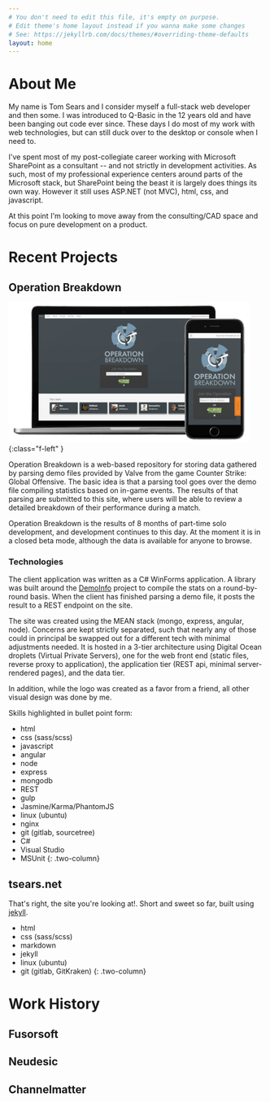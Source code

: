 ```yaml
---
# You don't need to edit this file, it's empty on purpose.
# Edit theme's home layout instead if you wanna make some changes
# See: https://jekyllrb.com/docs/themes/#overriding-theme-defaults
layout: home
---
```


# About Me #

My name is Tom Sears and I consider myself a full-stack web developer and then some.
I was introduced to Q-Basic in the 12 years old and have been banging out code ever
since.  These days I do most of my work with web technologies, but can still duck
over to the desktop or console when I need to.

I've spent most of my post-collegiate career working with Microsoft SharePoint as
a consultant -- and not strictly in development activities.  As such, most of my
professional experience centers around parts of the Microsoft stack, but SharePoint
being the beast it is largely does things its own way. However it still uses ASP.NET
(not MVC), html, css, and javascript.

At this point I'm looking to move away from the consulting/CAD space and focus on
pure development on a product.

# Recent Projects #

## Operation Breakdown ##

![Operation Breakdown on Laptop and Phone](/assets/images/opbd.png){:class="f-left" }

Operation Breakdown
is a web-based repository for storing data gathered by parsing demo files provided
by Valve from the game Counter Strike: Global Offensive. The basic idea is that a
parsing tool goes over the demo file compiling statistics based on in-game events.
The results of that parsing are submitted to this site, where users will be able
to review a detailed breakdown of their performance during a match.

Operation Breakdown is the results of 8 months of part-time solo development, and
development continues to this day.  At the moment it is in a closed beta mode, although
the data is available for anyone to browse.

### Technologies ###

The client application was written as a C# WinForms application.  A library was
built around the [DemoInfo](https://github.com/StatsHelix/demoinfo) project to
compile the stats on a round-by-round basis.  When the client has finished parsing
a demo file, it posts the result to a REST endpoint on the site.

The site was created using the MEAN stack (mongo, express, angular, node).  Concerns
are kept strictly separated, such that nearly any of those could in principal be
swapped out for a different tech with minimal adjustments needed. It is hosted in
a 3-tier architecture using Digital Ocean droplets (Virtual Private Servers), one
for the web front end (static files, reverse proxy to application), the application
tier (REST api, minimal server-rendered pages), and the data tier.

In addition, while the logo was created as a favor from a friend, all other visual
design was done by me.

Skills highlighted in bullet point form:

* html
* css (sass/scss)
* javascript
* angular
* node
* express
* mongodb
* REST
* gulp
* Jasmine/Karma/PhantomJS
* linux (ubuntu)
* nginx
* git (gitlab, sourcetree)
* C#
* Visual Studio
* MSUnit
{: .two-column}

## tsears.net ##

That's right, the site you're looking at!.  Short and sweet so far, built using
[jekyll](https://jekyllrb.com/).

* html
* css (sass/scss)
* markdown
* jekyll
* linux (ubuntu)
* git (gitlab, GitKraken)
{: .two-column}

# Work History #

## Fusorsoft ##

## Neudesic ##

## Channelmatter ##
